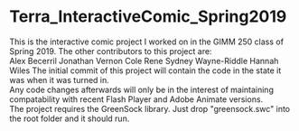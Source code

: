 # Terra_InteractiveComic_Spring2019
 This is the interactive comic project I worked on in the GIMM 250 class of Spring 2019. 
 The other contributors to this project are:  
 Alex Becerril 
 Jonathan Vernon 
 Cole Rene 
 Sydney Wayne-Riddle 
 Hannah Wiles 
 The initial commit of this project will contain the code in the state it was when it was turned in.  
 Any code changes afterwards will only be in the interest of maintaining compatability with recent Flash Player and Adobe Animate versions.  
 The project requires the GreenSock library. Just drop "greensock.swc" into the root folder and it should run.
